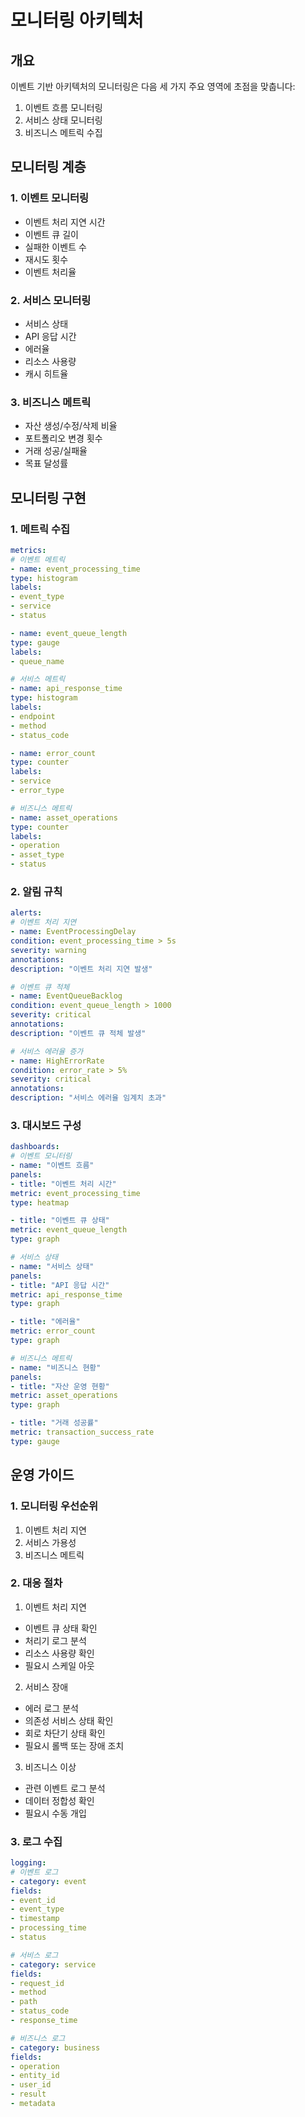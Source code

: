 # 모니터링 아키텍처

## 개요

이벤트 기반 아키텍처의 모니터링은 다음 세 가지 주요 영역에 초점을 맞춥니다:
1. 이벤트 흐름 모니터링
2. 서비스 상태 모니터링
3. 비즈니스 메트릭 수집

## 모니터링 계층

### 1. 이벤트 모니터링
- 이벤트 처리 지연 시간
- 이벤트 큐 길이
- 실패한 이벤트 수
- 재시도 횟수
- 이벤트 처리율

### 2. 서비스 모니터링
- 서비스 상태
- API 응답 시간
- 에러율
- 리소스 사용량
- 캐시 히트율

### 3. 비즈니스 메트릭
- 자산 생성/수정/삭제 비율
- 포트폴리오 변경 횟수
- 거래 성공/실패율
- 목표 달성률

## 모니터링 구현

### 1. 메트릭 수집
```yaml
metrics:
# 이벤트 메트릭
- name: event_processing_time
type: histogram
labels:
- event_type
- service
- status

- name: event_queue_length
type: gauge
labels:
- queue_name

# 서비스 메트릭
- name: api_response_time
type: histogram
labels:
- endpoint
- method
- status_code

- name: error_count
type: counter
labels:
- service
- error_type

# 비즈니스 메트릭
- name: asset_operations
type: counter
labels:
- operation
- asset_type
- status
```

### 2. 알림 규칙
```yaml
alerts:
# 이벤트 처리 지연
- name: EventProcessingDelay
condition: event_processing_time > 5s
severity: warning
annotations:
description: "이벤트 처리 지연 발생"

# 이벤트 큐 적체
- name: EventQueueBacklog
condition: event_queue_length > 1000
severity: critical
annotations:
description: "이벤트 큐 적체 발생"

# 서비스 에러율 증가
- name: HighErrorRate
condition: error_rate > 5%
severity: critical
annotations:
description: "서비스 에러율 임계치 초과"
```

### 3. 대시보드 구성
```yaml
dashboards:
# 이벤트 모니터링
- name: "이벤트 흐름"
panels:
- title: "이벤트 처리 시간"
metric: event_processing_time
type: heatmap

- title: "이벤트 큐 상태"
metric: event_queue_length
type: graph

# 서비스 상태
- name: "서비스 상태"
panels:
- title: "API 응답 시간"
metric: api_response_time
type: graph

- title: "에러율"
metric: error_count
type: graph

# 비즈니스 메트릭
- name: "비즈니스 현황"
panels:
- title: "자산 운영 현황"
metric: asset_operations
type: graph

- title: "거래 성공률"
metric: transaction_success_rate
type: gauge
```

## 운영 가이드

### 1. 모니터링 우선순위
1. 이벤트 처리 지연
2. 서비스 가용성
3. 비즈니스 메트릭

### 2. 대응 절차
1. 이벤트 처리 지연
- 이벤트 큐 상태 확인
- 처리기 로그 분석
- 리소스 사용량 확인
- 필요시 스케일 아웃

2. 서비스 장애
- 에러 로그 분석
- 의존성 서비스 상태 확인
- 회로 차단기 상태 확인
- 필요시 롤백 또는 장애 조치

3. 비즈니스 이상
- 관련 이벤트 로그 분석
- 데이터 정합성 확인
- 필요시 수동 개입

### 3. 로그 수집
```yaml
logging:
# 이벤트 로그
- category: event
fields:
- event_id
- event_type
- timestamp
- processing_time
- status

# 서비스 로그
- category: service
fields:
- request_id
- method
- path
- status_code
- response_time

# 비즈니스 로그
- category: business
fields:
- operation
- entity_id
- user_id
- result
- metadata
``` 